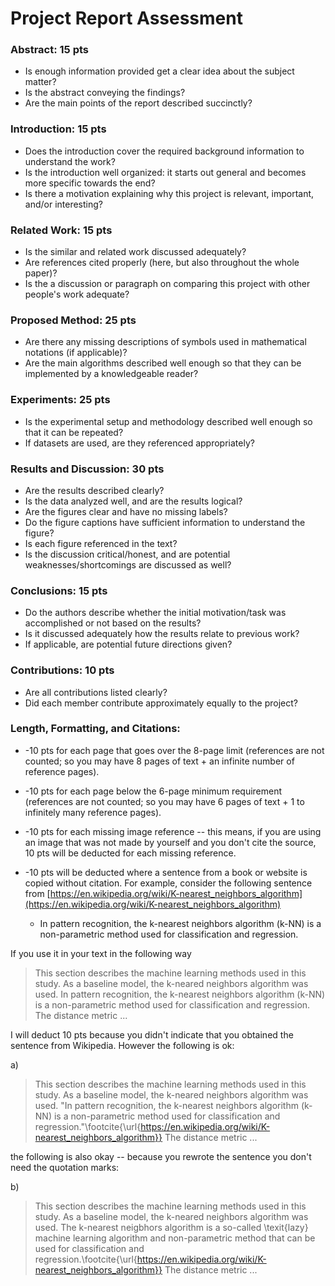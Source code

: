 # Project Report Assessment


### Abstract: 15 pts

- Is enough information provided get a clear idea about the subject matter?
- Is the abstract conveying the findings?
- Are the main points of the report described succinctly?

### Introduction: 15 pts

- Does the introduction cover the required background information to understand the work?
- Is the introduction well organized: it starts out general and becomes more specific towards the end?
- Is there a motivation explaining why this project is relevant, important, and/or interesting?

### Related Work: 15 pts

- Is the similar and related work discussed adequately?
- Are references cited properly (here, but also throughout the whole paper)?
- Is the a discussion or paragraph on comparing this project with other people's work adequate?


### Proposed Method: 25 pts

- Are there any missing descriptions of symbols used in mathematical notations (if applicable)?
- Are the main algorithms described well enough so that they can be implemented by a knowledgeable reader?

### Experiments: 25 pts

- Is the experimental setup and methodology described well enough so that it can be repeated?
- If datasets are used, are they referenced appropriately?

### Results and Discussion: 30 pts

- Are the results described clearly?
- Is the data analyzed well, and are the results logical?
- Are the figures clear and have no missing labels?
- Do the figure captions have sufficient information to understand the figure?
- Is each figure referenced in the text?
- Is the discussion critical/honest, and are potential weaknesses/shortcomings are discussed as well? 

### Conclusions: 15 pts

- Do the authors describe whether the initial motivation/task was accomplished or not based on the results?
- Is it discussed adequately how the results relate to previous work?
- If applicable, are potential future directions given?

### Contributions: 10 pts

- Are all contributions listed clearly?
- Did each member contribute approximately equally to the project?

### Length, Formatting, and Citations:

- -10 pts for each page that goes over the 8-page limit (references are not counted; so you may have 8 pages of text + an infinite number of reference pages).
- -10 pts for each page below the 6-page minimum requirement (references are not counted; so you may have 6 pages of text + 1 to infinitely many reference pages).
- -10 pts for each missing image reference -- this means, if you are using an image that was not made by yourself and you don't cite the source, 10 pts will be deducted for each missing reference.
- -10 pts will be deducted where a sentence from a book or website is copied without citation. For example, consider the following sentence from [https://en.wikipedia.org/wiki/K-nearest_neighbors_algorithm](https://en.wikipedia.org/wiki/K-nearest_neighbors_algorithm)

  - In pattern recognition, the k-nearest neighbors algorithm (k-NN) is a non-parametric method used for classification and regression.
  
If you use it in your text in the following way

> This section describes the machine learning methods used in this study. As a baseline model, the k-neared neighbors algorithm was used. In pattern recognition, the k-nearest neighbors algorithm (k-NN) is a non-parametric method used for classification and regression. The distance metric ...

I will deduct 10 pts because you didn't indicate that you obtained the sentence from Wikipedia. However the following is ok:

a)

> This section describes the machine learning methods used in this study. As a baseline model, the k-neared neighbors algorithm was used. "In pattern recognition, the k-nearest neighbors algorithm (k-NN) is a non-parametric method used for classification and regression."\footcite{\url{https://en.wikipedia.org/wiki/K-nearest_neighbors_algorithm}} The distance metric ...

the following is also okay -- because you rewrote the sentence you don't need the quotation marks:

b) 

> This section describes the machine learning methods used in this study. As a baseline model, the k-neared neighbors algorithm was used. The k-nearest neigbhors algorithm is a so-called \texit{lazy} machine learning algorithm and non-parametric method that can be used for classification and regression.\footcite{\url{https://en.wikipedia.org/wiki/K-nearest_neighbors_algorithm}} The distance metric ...

